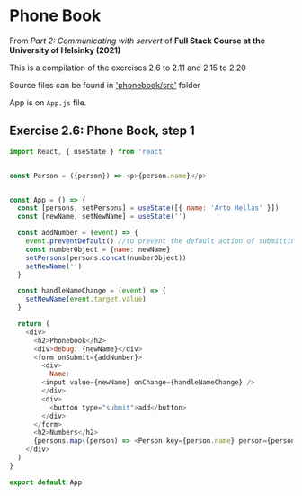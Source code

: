 # Phone Book
From *Part 2: Communicating with servert* of **Full Stack Course at the University of Helsinky (2021)**

This is a compilation of the exercises 2.6 to 2.11 and 2.15 to 2.20

Source files can be found in ['phonebook/src'](https://github.com/greenvan/fullstackopen2021/tree/main/part2/phonebook/src) folder

App is on `App.js` file.

## Exercise 2.6: Phone Book, step 1

```js
import React, { useState } from 'react'


const Person = ({person}) => <p>{person.name}</p>


const App = () => {
  const [persons, setPersons] = useState([{ name: 'Arto Hellas' }])
  const [newName, setNewName] = useState('')

  const addNumber = (event) => {
    event.preventDefault() //to prevent the default action of submitting HTML forms
    const numberObject = {name: newName}
    setPersons(persons.concat(numberObject))
    setNewName('')
  }

  const handleNameChange = (event) => {
    setNewName(event.target.value)
  }

  return (
    <div>
      <h2>Phonebook</h2>
      <div>debug: {newName}</div>
      <form onSubmit={addNumber}>
        <div>
          Name:
        <input value={newName} onChange={handleNameChange} />
        </div>
        <div>
          <button type="submit">add</button>
        </div>
      </form>
      <h2>Numbers</h2>
      {persons.map((person) => <Person key={person.name} person={person} />)}
    </div>
  )
}

export default App
```